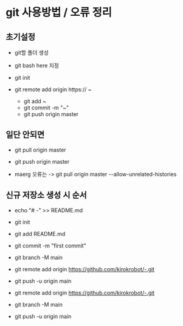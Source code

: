 git 사용방법 / 오류 정리
======================

초기설정
--------
* git할 폴더 생성   
* git bash here 지정   
* git init   
* git remote add origin https:// ~ 
   
   * git add ~   
   * git commit -m "~"   
   * git push origin master 

일단 안되면 
----------

* git pull origin master
* git push origin master

* maerg 오류는
-> git pull origin master --allow-unrelated-histories

신규 저장소 생성 시 순서
----------------------
* echo "# -" >> README.md
* git init
* git add README.md
* git commit -m "first commit"
* git branch -M main
* git remote add origin https://github.com/kirokrobot/-.git
* git push -u origin main

* git remote add origin https://github.com/kirokrobot/-.git
* git branch -M main
* git push -u origin main